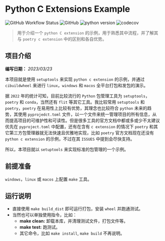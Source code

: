 # Python C Extensions Example

![GitHub Workflow Status](https://img.shields.io/github/actions/workflow/status/shengchenyang/PyCExtensions/python-package.yml)
![GitHub](https://img.shields.io/github/license/shengchenyang/PyCExtensions)
![python version](https://img.shields.io/badge/python-3.8%20%7C%203.9%20%7C%203.10%20%7C%203.11-brightgreen)
![codecov](https://codecov.io/gh/shengchenyang/PyCExtensions/branch/main/graph/badge.svg?token=95d2381c-c4fa-4503-9116-b720e91b9a1f)

> 用于介绍一个 `python C extension` 的示例，用于熟悉其中流程，并了解其与 `poetry c extension` 中的区别和各自优势。
>

## 项目介绍

**编写日期：** *2023/03/23*

本项目就是使用 `setuptools` 来实现 `python c extension` 的示例，并通过 `cibuildwheel`  来进行 `linux`，`windows` 和 `macos` 全平台打包和发包的演示。

据 `2022` 年的统计可知，目前比较流行的 `Python` 包管理工具为 `setuptools`，`poetry` 和 `conda`，当然还有 `flit` 等其它工具。我比较常用 `setuptools` 和 `poetry`，`poetry` 在易用性上比较有优势，其理念也比较符合 `python` 未来的趋势，其使用 `pyprojedct.toml` 文件，以一个文件来统一管理项目的所有信息，从而提高项目的可维护性和可读性。但是很多工具的官方文档中都或多或少不太建议优先在 `pyproject.toml` 中配置，还有在含有 `c extension` 的情况下 `poetry` 和其它第三方包管理器就无法快速且优雅地实现，比如 `poetry` 官方文档现在还没有 `python c extension` 的示例，不过在其 `ISSUES` 中提到会尽快支持。

所以，本项目就以 `setuptools` 来实现标准的包管理的一个示例。

## 前提准备

`windows`，`linux` 或 `macos` 上配置 `make` 工具。

## 运行说明

- 直接使用 `make build_dist` 即可运行打包，安装 `wheel` 并跑通测试。
- 当然也可以单独使用指令，比如：
  - **make clean:** 卸载本库，并清理测试文件，打包文件等。
  - **make test:** 跑测试。
  - 其它命令，比如 `make install`, `make build` 不再说明。

